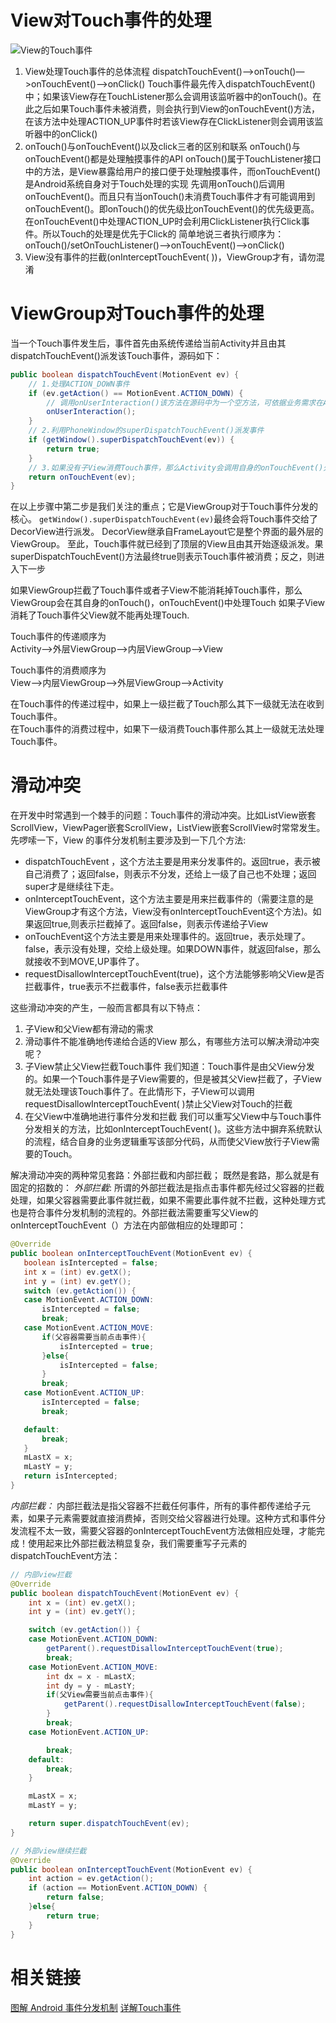 # View对Touch事件的处理
![View的Touch事件](http://img.blog.csdn.net/20160601225357520)

1. View处理Touch事件的总体流程
dispatchTouchEvent()—>onTouch()—>onTouchEvent()—>onClick()
Touch事件最先传入dispatchTouchEvent()中；如果该View存在TouchListener那么会调用该监听器中的onTouch()。在此之后如果Touch事件未被消费，则会执行到View的onTouchEvent()方法，在该方法中处理ACTION_UP事件时若该View存在ClickListener则会调用该监听器中的onClick()
2. onTouch()与onTouchEvent()以及click三者的区别和联系
onTouch()与onTouchEvent()都是处理触摸事件的API
onTouch()属于TouchListener接口中的方法，是View暴露给用户的接口便于处理触摸事件，而onTouchEvent()是Android系统自身对于Touch处理的实现
先调用onTouch()后调用onTouchEvent()。而且只有当onTouch()未消费Touch事件才有可能调用到onTouchEvent()。即onTouch()的优先级比onTouchEvent()的优先级更高。
在onTouchEvent()中处理ACTION_UP时会利用ClickListener执行Click事件。所以Touch的处理是优先于Click的
简单地说三者执行顺序为：onTouch()/setOnTouchListener()–>onTouchEvent()–>onClick()
3. View没有事件的拦截(onInterceptTouchEvent( ))，ViewGroup才有，请勿混淆


# ViewGroup对Touch事件的处理
当一个Touch事件发生后，事件首先由系统传递给当前Activity并且由其dispatchTouchEvent()派发该Touch事件，源码如下：
```java
public boolean dispatchTouchEvent(MotionEvent ev) {
    // 1.处理ACTION_DOWN事件
    if (ev.getAction() == MotionEvent.ACTION_DOWN) {
        // 调用onUserInteraction()该方法在源码中为一个空方法，可依据业务需求在Activity中覆写该方法。
        onUserInteraction();
    }
    // 2.利用PhoneWindow的superDispatchTouchEvent()派发事件
    if (getWindow().superDispatchTouchEvent(ev)) {
        return true;
    }
    // 3.如果没有子View消费Touch事件，那么Activity会调用自身的onTouchEvent()处理Touch.
    return onTouchEvent(ev);
}
```
在以上步骤中第二步是我们关注的重点；它是ViewGroup对于Touch事件分发的核心。 `getWindow().superDispatchTouchEvent(ev)`最终会将Touch事件交给了DecorView进行派发。
DecorView继承自FrameLayout它是整个界面的最外层的ViewGroup。
至此，Touch事件就已经到了顶层的View且由其开始逐级派发。果superDispatchTouchEvent()方法最终true则表示Touch事件被消费；反之，则进入下一步

如果ViewGroup拦截了Touch事件或者子View不能消耗掉Touch事件，那么ViewGroup会在其自身的onTouch()，onTouchEvent()中处理Touch
如果子View消耗了Touch事件父View就不能再处理Touch.

Touch事件的传递顺序为  
Activity–>外层ViewGroup–>内层ViewGroup–>View

Touch事件的消费顺序为  
View–>内层ViewGroup–>外层ViewGroup–>Activity

在Touch事件的传递过程中，如果上一级拦截了Touch那么其下一级就无法在收到Touch事件。  
在Touch事件的消费过程中，如果下一级消费Touch事件那么其上一级就无法处理Touch事件。



# 滑动冲突
在开发中时常遇到一个棘手的问题：Touch事件的滑动冲突。比如ListView嵌套ScrollView，ViewPager嵌套ScrollView，ListView嵌套ScrollView时常常发生。
先啰嗦一下，View 的事件分发机制主要涉及到一下几个方法:
* dispatchTouchEvent ，这个方法主要是用来分发事件的。返回true，表示被自己消费了；返回false，则表示不分发，还给上一级了自己也不处理；返回super才是继续往下走。
* onInterceptTouchEvent，这个方法主要是用来拦截事件的（需要注意的是ViewGroup才有这个方法，View没有onInterceptTouchEvent这个方法)。如果返回true,则表示拦截掉了。返回false，则表示传递给子View
* onTouchEvent这个方法主要是用来处理事件的。返回true，表示处理了。false，表示没有处理，交给上级处理。如果DOWN事件，就返回false，那么就接收不到MOVE,UP事件了。
* requestDisallowInterceptTouchEvent(true)，这个方法能够影响父View是否拦截事件，true表示不拦截事件，false表示拦截事件

这些滑动冲突的产生，一般而言都具有以下特点：

1. 子View和父View都有滑动的需求
2. 滑动事件不能准确地传递给合适的View
那么，有哪些方法可以解决滑动冲突呢？
1. 子View禁止父View拦截Touch事件
我们知道：Touch事件是由父View分发的。如果一个Touch事件是子View需要的，但是被其父View拦截了，子View就无法处理该Touch事件了。在此情形下，子View可以调用requestDisallowInterceptTouchEvent( )禁止父View对Touch的拦截
2. 在父View中准确地进行事件分发和拦截
我们可以重写父View中与Touch事件分发相关的方法，比如onInterceptTouchEvent( )。这些方法中摒弃系统默认的流程，结合自身的业务逻辑重写该部分代码，从而使父View放行子View需要的Touch。

解决滑动冲突的两种常见套路：外部拦截和内部拦截；
既然是套路，那么就是有固定的招数的：
*外部拦截*: 所谓的外部拦截法是指点击事件都先经过父容器的拦截处理，如果父容器需要此事件就拦截，如果不需要此事件就不拦截，这种处理方式也是符合事件分发机制的流程的。外部拦截法需要重写父View的onInterceptTouchEvent（）方法在内部做相应的处理即可：
```java
@Override
public boolean onInterceptTouchEvent(MotionEvent ev) {
   boolean isIntercepted = false;
   int x = (int) ev.getX();
   int y = (int) ev.getY();
   switch (ev.getAction()) {
   case MotionEvent.ACTION_DOWN:
       isIntercepted = false;
       break;
   case MotionEvent.ACTION_MOVE:
       if(父容器需要当前点击事件){
           isIntercepted = true;
       }else{
           isIntercepted = false;
       }
       break;
   case MotionEvent.ACTION_UP:
       isIntercepted = false;
       break;

   default:
       break;
   }
   mLastX = x;
   mLastY = y;
   return isIntercepted;
}
```
*内部拦截：* 内部拦截法是指父容器不拦截任何事件，所有的事件都传递给子元素，如果子元素需要就直接消费掉，否则交给父容器进行处理。这种方式和事件分发流程不太一致，需要父容器的onInterceptTouchEvent方法做相应处理，才能完成！使用起来比外部拦截法稍显复杂，我们需要重写子元素的dispatchTouchEvent方法：
```java
// 内部view拦截
@Override
public boolean dispatchTouchEvent(MotionEvent ev) {
    int x = (int) ev.getX();
    int y = (int) ev.getY();

    switch (ev.getAction()) {
    case MotionEvent.ACTION_DOWN:
        getParent().requestDisallowInterceptTouchEvent(true);
        break;
    case MotionEvent.ACTION_MOVE:
        int dx = x - mLastX;
        int dy = y - mLastY;
        if(父View需要当前点击事件){
            getParent().requestDisallowInterceptTouchEvent(false);
        }
        break;
    case MotionEvent.ACTION_UP:

        break;
    default:
        break;
    }

    mLastX = x;
    mLastY = y;

    return super.dispatchTouchEvent(ev);
}

// 外部view继续拦截
@Override
public boolean onInterceptTouchEvent(MotionEvent ev) {
    int action = ev.getAction();
    if (action == MotionEvent.ACTION_DOWN) {
        return false;
    }else{
        return true;
    }
}
```

# 相关链接
[图解 Android 事件分发机制](http://www.jianshu.com/p/e99b5e8bd67b#)
[详解Touch事件](http://blog.csdn.net/lfdfhl/article/details/51603088)
